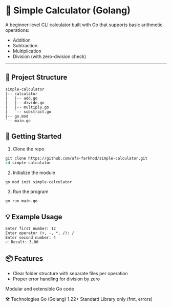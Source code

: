 # 🧮 Simple Calculator (Golang)

A beginner-level CLI calculator built with Go that supports basic arithmetic operations:
- Addition
- Subtraction
- Multiplication
- Division (with zero-division check)

---

## 📂 Project Structure

```
simple-calculator
|-- calculator
|   |-- add.go
|   |-- divide.go
|   |-- multiply.go
|   `-- substract.go
|-- go.mod
`-- main.go
```

## 🚀 Getting Started

1. Clone the repo

```bash
git clone https://github.com/afa-farkhod/simple-calculator.git
cd simple-calculator
```

2. Initialize the module
```
go mod init simple-calculator
```

3. Run the program
```
go run main.go
```

## 💡 Example Usage
```
Enter first number: 12
Enter operator (+, -, *, /): /
Enter second number: 4
✅ Result: 3.00
```

## 📦 Features

- Clear folder structure with separate files per operation
- Proper error handling for division by zero

Modular and extensible Go code

🛠 Technologies
Go (Golang) 1.22+
Standard Library only (fmt, errors)

